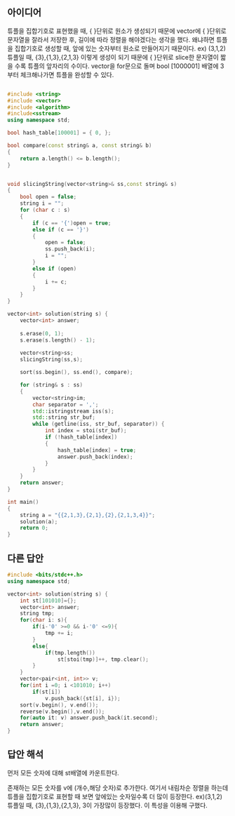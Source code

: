 ## 아이디어

튜플을 집합기호로 표현했을 때, { }단위로 원소가 생성되기 때문에 
vector<string>에 { }단위로 문자열을 잘라서 저장한 후, 길이에 따라 정렬을 해야겠다는 생각을 했다. 왜냐하면 튜플을 집합기호로 생성할 때, 앞에 있는 숫자부터 원소로 만들어지기 때문이다.
ex) (3,1,2) 튜플일 때, {3},{1,3},{2,1,3} 이렇게 생성이 되기 때문에 
{ }단위로 slice한 문자열이 짧을 수록 튜플의 앞자리의 수이다. 
vector<string>을 for문으로 돌며 bool [1000001] 배열에 3부터 체크해나가면 튜플을 완성할 수 있다.

```cpp

#include <string>
#include <vector>
#include <algorithm>
#include<sstream>
using namespace std;

bool hash_table[100001] = { 0, };

bool compare(const string& a, const string& b)
{
    return a.length() <= b.length();
}


void slicingString(vector<string>& ss,const string& s)
{
    bool open = false;
    string i = "";
    for (char c : s)
    {
        if (c == '{')open = true;
        else if (c == '}')
        {
            open = false;
            ss.push_back(i);
            i = "";
        }
        else if (open)
        {
            i += c;
        }
    }
}

vector<int> solution(string s) {
    vector<int> answer;
    
    s.erase(0, 1);
    s.erase(s.length() - 1);
    
    vector<string>ss;
    slicingString(ss,s);

    sort(ss.begin(), ss.end(), compare);

    for (string& s : ss)
    {
        vector<string>im;
        char separator = ',';
        std::istringstream iss(s);
        std::string str_buf;
        while (getline(iss, str_buf, separator)) {
            int index = stoi(str_buf);
            if (!hash_table[index])
            {
                hash_table[index] = true;
                answer.push_back(index);
            }
        }
    }
    return answer;
}

int main()
{
    string a = "{{2,1,3},{2,1},{2},{2,1,3,4}}";
    solution(a);
    return 0;
}


```

## 다른 답안

```cpp
#include <bits/stdc++.h>
using namespace std;

vector<int> solution(string s) {
    int st[101010]={};
    vector<int> answer;
    string tmp;
    for(char i: s){
        if(i-'0' >=0 && i-'0' <=9){
            tmp += i;
        }
        else{
            if(tmp.length())
                st[stoi(tmp)]++, tmp.clear();
        }
    }
    vector<pair<int, int>> v;
    for(int i =0; i <101010; i++)
        if(st[i])
            v.push_back({st[i], i});
    sort(v.begin(), v.end());
    reverse(v.begin(),v.end());
    for(auto it: v) answer.push_back(it.second);
    return answer;
}
```

## 답안 해석
먼저 모든 숫자에 대해 st배열에 카운트한다.

존재하는 모든 숫자를 v에 (개수,해당 숫자)로 추가한다.
여기서 내림차순 정렬을 하는데 튜플을 집합기호로 표현할 때 보면 앞에있는 숫자일수록 더 많이 등장한다.  ex)(3,1,2) 튜플일 때, {3},{1,3},{2,1,3}, 3이 가장많이 등장했다. 이 특성을 이용해 구했다. 
